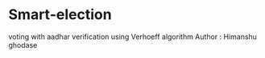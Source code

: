 # Smart-election
voting with aadhar verification using Verhoeff algorithm
Author : Himanshu ghodase
